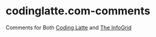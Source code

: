 # codinglatte.com-comments
Comments for Both [Coding Latte](http://codinglatte.com) and [The InfoGrid](http://theinfogrid.com)
